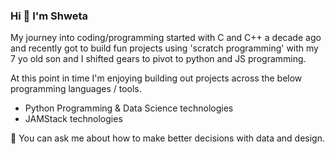 ### Hi 👋 I'm Shweta

My journey into coding/programming started with C and C++ a decade ago and recently got to build fun projects using 'scratch programming' with my 7 yo old son and I shifted gears to pivot to python and JS programming. 

At this point in time I'm enjoying building out projects across the below programming languages / tools. 

- Python Programming & Data Science technologies
- JAMStack technologies

💬 You can ask me about how to make better decisions with data and design.


<!--
**shwetanaren/shwetanaren** is a ✨ _special_ ✨ repository because its `README.md` (this file) appears on your GitHub profile.

Here are some ideas to get you started:

- 🔭 I’m currently working to 
- 🌱 I’m currently learning ...
- 👯 I’m looking to collaborate on ...
- 🤔 I’m looking for help with ...
- 💬 Ask me about how to inform better decisions with data / design thinking
- 📫 How to reach me: ...
- 😄 Pronouns: He
- ⚡ Fun fact: 
-->
